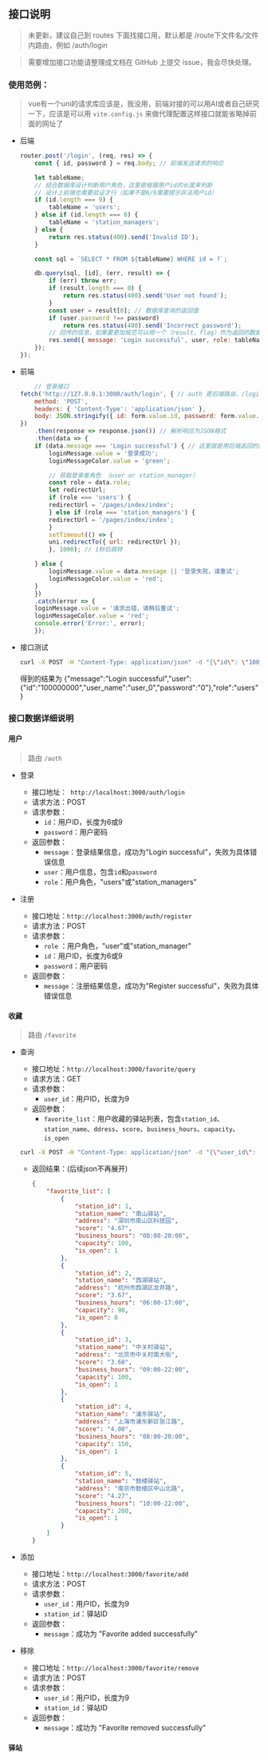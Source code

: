 ## 接口说明

> 未更新，建议自己到 routes 下面找接口用，默认都是 /route下文件名/文件内路由，例如 /auth/login

> 需要增加接口功能请整理成文档在 GitHub 上提交 issue，我会尽快处理。

### 使用范例：

> vue有一个uni的请求库应该是，我没用，前端对接的可以用AI或者自己研究一下，应该是可以用 `vite.config.js` 来做代理配置这样接口就能省略掉前面的网址了

+ 后端

    ```js
    router.post('/login', (req, res) => {
        const { id, password } = req.body; // 前端发送请求的响应

        let tableName;
        // 结合数据库设计判断用户角色，这里是根据用户id的长度来判断
        // 设计上前端也需要验证才行（如果不是6/9需要提示非法用户id）
        if (id.length === 9) {
            tableName = 'users';
        } else if (id.length === 6) {
            tableName = 'station_managers';
        } else {
            return res.status(400).send('Invalid ID');
        }

        const sql = `SELECT * FROM ${tableName} WHERE id = ?`;

        db.query(sql, [id], (err, result) => {
            if (err) throw err;
            if (result.length === 0) {
                return res.status(400).send('User not found');
            }
            const user = result[0]; // 数据库查询的返回值
            if (user.password !== password)
                return res.status(400).send('Incorrect password');
            // 回传的信息，如果要更加规范可以用一个（result，flag）作为返回的数据，不过需要前端自己来进一步解析数据
            res.send({ message: 'Login successful', user, role: tableName });
        });
    });
    ```

+ 前端

    ```js
        // 登录接口
    fetch('http://127.0.0.1:3000/auth/login', { // auth 是后端路由，/login 相当于后端路由下的子路由
        method: 'POST',
        headers: { 'Content-Type': 'application/json' },
        body: JSON.stringify({ id: form.value.id, password: form.value.password }) // 传递用户名和密码(请求参数)
    })
        .then(response => response.json()) // 解析响应为JSON格式
        .then(data => {
        if (data.message === 'Login successful') { // 这里就是用后端返回的数据来判断登录是否成功
            loginMessage.value = '登录成功';
            loginMessageColor.value = 'green';

            // 获取登录者角色 （user or station_manager）
            const role = data.role;
            let redirectUrl;
            if (role === 'users') {
            redirectUrl = '/pages/index/index';
            } else if (role === 'station_managers') {
            redirectUrl = '/pages/index/index';
            }
            setTimeout(() => {
            uni.redirectTo({ url: redirectUrl });
            }, 1000); // 1秒后跳转

        } else {
            loginMessage.value = data.message || '登录失败，请重试';
            loginMessageColor.value = 'red';
        }
        })
        .catch(error => {
        loginMessage.value = '请求出错，请稍后重试';
        loginMessageColor.value = 'red';
        console.error('Error:', error);
        });
    ```

+ 接口测试

    ```bash
    curl -X POST -H "Content-Type: application/json" -d "{\"id\": \"100000000\", \"password\": \"0\"}" http://localhost:3000/auth/login
    ```

    得到的结果为 {"message":"Login successful","user":{"id":"100000000","user_name":"user_0","password":"0"},"role":"users"}

### 接口数据详细说明

#### 用户

> 路由 `/auth`

+ 登录
    + 接口地址：` http://localhost:3000/auth/login`
    + 请求方法：POST
    + 请求参数：
        + `id`：用户ID，长度为6或9
        + `password`：用户密码
    + 返回参数：
        + `message`：登录结果信息，成功为"Login successful"，失败为具体错误信息
        + `user`：用户信息，包含`id`和`password`
        + `role`：用户角色，"users"或"station_managers"

+ 注册
    + 接口地址：`http://localhost:3000/auth/register`
    + 请求方法：POST
    + 请求参数：
        + `role` ：用户角色，"user"或"station_manager"
        + `id`：用户ID，长度为6或9
        + `password`：用户密码
    + 返回参数：
        + `message`：注册结果信息，成功为"Register successful"，失败为具体错误信息


#### 收藏

> 路由 `/favorite`

+ 查询
    + 接口地址：`http://localhost:3000/favorite/query`
    + 请求方法：GET
    + 请求参数：
        + `user_id`：用户ID，长度为9
    + 返回参数：
        + `favorite_list`：用户收藏的驿站列表，包含`station_id`、`station_name`、`ddress`、`score`、`business_hours`、`capacity`、`is_open`

    ```bash
    curl -X POST -H "Content-Type: application/json" -d "{\"user_id\": \"100000001\"}" http://localhost:3000/favorite/query
    ```

    + 返回结果：(后续json不再展开)

        ```json
        {
            "favorite_list": [
                {
                    "station_id": 1,
                    "station_name": "南山驿站",
                    "address": "深圳市南山区科技园",
                    "score": "4.67",
                    "business_hours": "08:00-20:00",
                    "capacity": 100,
                    "is_open": 1
                },
                {
                    "station_id": 2,
                    "station_name": "西湖驿站",
                    "address": "杭州市西湖区龙井路",
                    "score": "3.67",
                    "business_hours": "06:00-17:00",
                    "capacity": 90,
                    "is_open": 0
                },
                {
                    "station_id": 3,
                    "station_name": "中关村驿站",
                    "address": "北京市中关村南大街",
                    "score": "3.60",
                    "business_hours": "09:00-22:00",
                    "capacity": 100,
                    "is_open": 1
                },
                {
                    "station_id": 4,
                    "station_name": "浦东驿站",
                    "address": "上海市浦东新区张江路",
                    "score": "4.00",
                    "business_hours": "08:00-20:00",
                    "capacity": 150,
                    "is_open": 1
                },
                {
                    "station_id": 5,
                    "station_name": "鼓楼驿站",
                    "address": "南京市鼓楼区中山北路",
                    "score": "4.27",
                    "business_hours": "10:00-22:00",
                    "capacity": 200,
                    "is_open": 1
                }
            ]
        }
        ```

+ 添加
    + 接口地址：`http://localhost:3000/favorite/add`
    + 请求方法：POST
    + 请求参数：
        + `user_id`：用户ID，长度为9
        + `station_id`：驿站ID
    + 返回参数：
        + `message`：成功为 "Favorite added successfully"

+ 移除
    + 接口地址：`http://localhost:3000/favorite/remove`
    + 请求方法：POST
    + 请求参数：
        + `user_id`：用户ID，长度为9
        + `station_id`：驿站ID
    + 返回参数：
        + `message`：成功为 "Favorite removed successfully"

#### 驿站





















